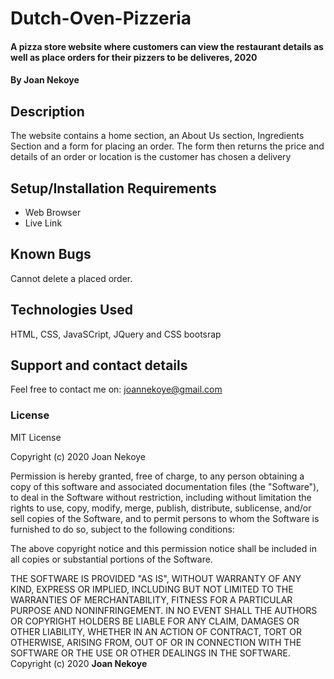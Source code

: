 # Dutch-Oven-Pizzeria
#### A pizza store website where customers can view the restaurant details as well as place orders for their pizzers to be deliveres, 2020
#### By **Joan Nekoye**
## Description
The website contains a home section, an About Us section, Ingredients Section and a form for placing an order. The form then returns the price and details of an order or location is the customer has chosen a delivery
## Setup/Installation Requirements
* Web Browser
* Live Link


## Known Bugs
Cannot delete a placed order.
## Technologies Used
HTML, CSS, JavaSCript, JQuery and CSS bootsrap
## Support and contact details
Feel free to contact me on: joannekoye@gmail.com
### License
MIT License

Copyright (c) 2020 Joan Nekoye

Permission is hereby granted, free of charge, to any person obtaining a copy
of this software and associated documentation files (the "Software"), to deal
in the Software without restriction, including without limitation the rights
to use, copy, modify, merge, publish, distribute, sublicense, and/or sell
copies of the Software, and to permit persons to whom the Software is
furnished to do so, subject to the following conditions:

The above copyright notice and this permission notice shall be included in all
copies or substantial portions of the Software.

THE SOFTWARE IS PROVIDED "AS IS", WITHOUT WARRANTY OF ANY KIND, EXPRESS OR
IMPLIED, INCLUDING BUT NOT LIMITED TO THE WARRANTIES OF MERCHANTABILITY,
FITNESS FOR A PARTICULAR PURPOSE AND NONINFRINGEMENT. IN NO EVENT SHALL THE
AUTHORS OR COPYRIGHT HOLDERS BE LIABLE FOR ANY CLAIM, DAMAGES OR OTHER
LIABILITY, WHETHER IN AN ACTION OF CONTRACT, TORT OR OTHERWISE, ARISING FROM,
OUT OF OR IN CONNECTION WITH THE SOFTWARE OR THE USE OR OTHER DEALINGS IN THE
SOFTWARE.
Copyright (c) 2020 **Joan Nekoye**
